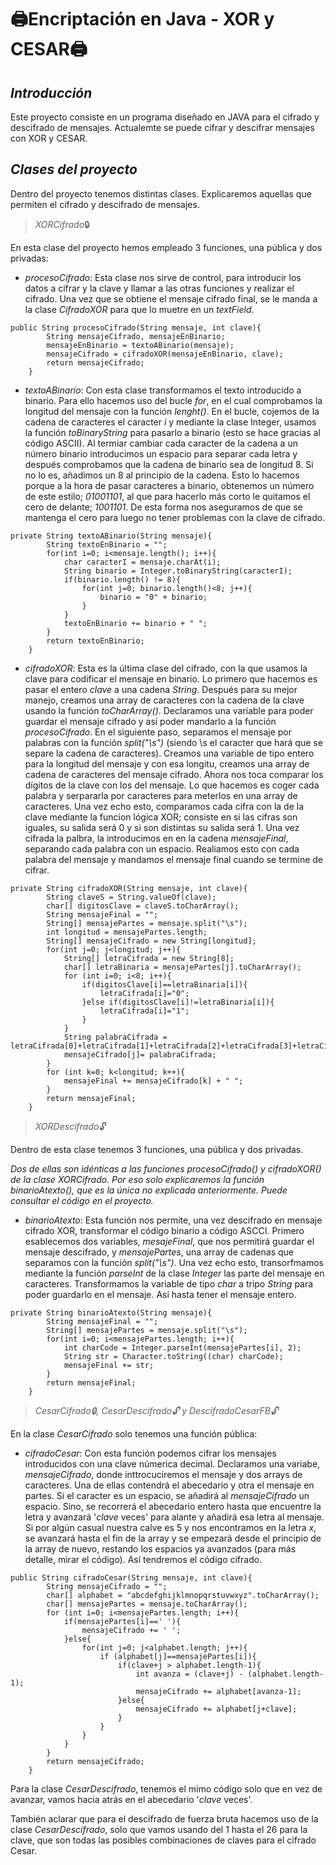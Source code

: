 # 🖨️Encriptación en Java - XOR y CESAR🖨️

## _Introducción_

Este proyecto consiste en un programa diseñado en JAVA para el cifrado y descifrado de mensajes.
Actualemte se puede cifrar y descifrar mensajes con XOR y CESAR.

## _Clases del proyecto_

Dentro del proyecto tenemos distintas clases. Explicaremos aquellas que permiten el cifrado y descifrado de mensajes.

>_XORCifrado_🔒

En esta clase del proyecto hemos empleado 3 funciones, una pública y dos privadas:

- _procesoCifrado_: Esta clase nos sirve de control, para introducir los datos a cifrar y la clave y llamar a las otras funciones y realizar el cifrado.
Una vez que se obtiene el mensaje cifrado final, se le manda a la clase *CifradoXOR* para que lo muetre en un *textField*.
```
public String procesoCifrado(String mensaje, int clave){
        String mensajeCifrado, mensajeEnBinario;
        mensajeEnBinario = textoABinario(mensaje);
        mensajeCifrado = cifradoXOR(mensajeEnBinario, clave);
        return mensajeCifrado;
    }
```
- _textoABinario_: Con esta clase transformamos el texto introducido a binario. Para ello hacemos uso del bucle *for*, en el cual comprobamos la longitud del mensaje con la función *lenght()*. 
En el bucle, cojemos de la cadena de caracteres el caracter *i* y mediante la clase Integer, usamos la función *toBinaryString* para pasarlo a binario (esto se hace gracias al código ASCII). 
Al termiar cambiar cada caracter de la cadena a un número binario introducimos un espacio para separar cada letra y después comprobamos que la cadena de binario sea de longitud 8. Si no lo es, añadimos un 8 al principio de la cadena. 
Esto lo hacemos porque a la hora de pasar caracteres a binario, obtenemos un número de este estilo; *01001101*, al que para hacerlo más corto le quitamos el cero de delante; *1001101*. 
De esta forma nos aseguramos de que se mantenga el cero para luego no tener problemas con la clave de cifrado.
```
private String textoABinario(String mensaje){
        String textoEnBinario = "";
        for(int i=0; i<mensaje.length(); i++){
            char caracterI = mensaje.charAt(i);
            String binario = Integer.toBinaryString(caracterI);
            if(binario.length() != 8){
                for(int j=0; binario.length()<8; j++){
                    binario = "0" + binario;
                }
            }
            textoEnBinario += binario + " ";
        }
        return textoEnBinario;
    }
```
- _cifradoXOR_: Esta es la última clase del cifrado, con la que usamos la clave para codificar el mensaje en binario.
Lo primero que hacemos es pasar el entero *clave* a una cadena _String_.
Después para su mejor manejo, creamos una array de caracteres con la cadena de la clave usando la función *toCharArray()*.
Declaramos una variable para poder guardar el mensaje cifrado y así poder mandarlo a la función _procesoCifrado_.
En el siguiente paso, separamos el mensaje por palabras con la función *split("\s")* (siendo \s el caracter que hará que se separe la cadena de caracteres).
Creamos una variable de tipo entero para la longitud del mensaje y con esa longitu, creamos una array de cadena de caracteres del mensaje cifrado.
Ahora nos toca comparar los dígitos de la clave con los del mensaje. 
Lo que hacemos es coger cada palabra y serpararla por caracteres para meterlos en una array de caracteres.
Una vez echo esto, comparamos cada cifra con la de la clave mediante la funcion lógica XOR; consiste en si las cifras son iguales, su salida será 0 y si son distintas su salida será 1.
Una vez cifrada la palbra, la introducimos en en la cadena *mensajeFinal*, separando cada palabra con un espacio. Realiamos esto con cada palabra del mensaje y mandamos el mensaje final cuando se termine de cifrar.
```
private String cifradoXOR(String mensaje, int clave){
        String claveS = String.valueOf(clave);
        char[] digitosClave = claveS.toCharArray();
        String mensajeFinal = "";
        String[] mensajePartes = mensaje.split("\s");
        int longitud = mensajePartes.length;
        String[] mensajeCifrado = new String[longitud];
        for(int j=0; j<longitud; j++){
            String[] letraCifrada = new String[8];
            char[] letraBinaria = mensajePartes[j].toCharArray();
            for (int i=0; i<8; i++){
                if(digitosClave[i]==letraBinaria[i]){
                    letraCifrada[i]="0";
                }else if(digitosClave[i]!=letraBinaria[i]){
                    letraCifrada[i]="1";
                }
            }
            String palabraCifrada = letraCifrada[0]+letraCifrada[1]+letraCifrada[2]+letraCifrada[3]+letraCifrada[4]+letraCifrada[5]+letraCifrada[6]+letraCifrada[7];
            mensajeCifrado[j]= palabraCifrada;
        }
        for (int k=0; k<longitud; k++){
            mensajeFinal += mensajeCifrado[k] + " ";
        }
        return mensajeFinal;
    }
```

>_XORDescifrado_🔓

Dentro de esta clase tenemos 3 funciones, una pública y dos privadas. 

_Dos de ellas son idénticas a las funciones *procesoCifrado()* y *cifradoXOR()* de la clase *XORCifrado*.
Por eso solo explicaremos la función *binarioAtexto()*, que es la única no explicada anteriormente. Puede consultar el código en el proyecto._

- _binarioAtexto_: Esta función nos permite, una vez descifrado en mensaje cifrado XOR, transformar el código binario a código ASCCI.
Primero esablecemos dos variables, *mesajeFinal*, que nos permitirá guardar el mensaje descifrado, y *mensajePartes*, una array de cadenas que separamos con
la función *split("\s")*. Una vez echo esto, transorfmamos mediante la función *parseInt* de la clase *Integer* las parte del mensaje en caracteres.
Transformamos la variable de tipo *char* a tripo *String* para poder guardarlo en el mensaje. Así hasta tener el mensaje entero.
```
private String binarioAtexto(String mensaje){
        String mensajeFinal = "";
        String[] mensajePartes = mensaje.split("\s");
        for(int i=0; i<mensajePartes.length; i++){
            int charCode = Integer.parseInt(mensajePartes[i], 2);
            String str = Character.toString((char) charCode);
            mensajeFinal += str;
        }
        return mensajeFinal;
    }
```

>_CesarCifrado🔒, CesarDescifrado🔓 y DescifradoCesarFB🔓_

En la clase *CesarCifrado* solo tenemos una función pública:

- _cifradoCesar_: Con esta función podemos cifrar los mensajes introducidos con una clave númerica decimal.
Declaramos una variabe, *mensajeCifrado*, donde inttrocuciremos el mensaje y dos arrays de caracteres. Una de ellas contendrá el abecedario y otra el mensaje en partes.
Si el caracter es un espacio, se añadirá al *mensajeCifrado* un espacio. Sino, se recorrerá el abecedario entero hasta que encuentre la letra y avanzará '*clave* veces' para
alante y añadirá esa letra al mensaje. Si por algún casual nuestra calve es 5 y nos encontramos en la letra *x*, se avanzará hasta el fin de la array y se empezará desde
el principio de la array de nuevo, restando los espacios ya avanzados (para más detalle, mirar el código). Así tendremos el código cifrado.
```
public String cifradoCesar(String mensaje, int clave){
        String mensajeCifrado = "";
        char[] alphabet = "abcdefghijklmnopqrstuvwxyz".toCharArray();
        char[] mensajePartes = mensaje.toCharArray();
        for (int i=0; i<mensajePartes.length; i++){
            if(mensajePartes[i]==' '){
                mensajeCifrado += ' ';
            }else{
                for(int j=0; j<alphabet.length; j++){
                    if (alphabet[j]==mensajePartes[i]){
                        if(clave+j > alphabet.length-1){
                            int avanza = (clave+j) - (alphabet.length-1);
                            mensajeCifrado += alphabet[avanza-1];
                        }else{
                            mensajeCifrado += alphabet[j+clave];
                        }
                    }
                }
            }
        }
        return mensajeCifrado;
    }
```
Para la clase *CesarDescifrado*, tenemos el mimo código solo que en vez de avanzar, vamos hacia atrás en el abecedario '*clave* veces'.

También aclarar que para el descifrado de fuerza bruta hacemos uso de la clase *CesarDescifrado*, solo que vamos usando del 1 hasta el 26 para la clave,
 que son todas las posibles combinaciones de claves para el cifrado Cesar.

